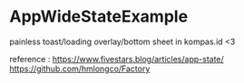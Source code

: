 # AppWideStateExample


painless toast/loading overlay/bottom sheet in kompas.id <3 

reference :
https://www.fivestars.blog/articles/app-state/
https://github.com/hmlongco/Factory
